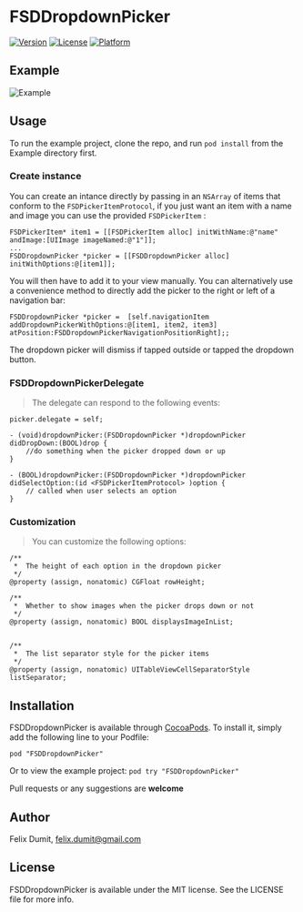 # FSDDropdownPicker

<!--[![CI Status](http://img.shields.io/travis/felix-dumit/FSDDropdownPicker.svg?style=flat)](https://travis-ci.org/felix-dumit/FSDDropdownPicker)-->
[![Version](https://img.shields.io/cocoapods/v/FSDDropdownPicker.svg?style=flat)](http://cocoadocs.org/docsets/FSDDropdownPicker)
[![License](https://img.shields.io/cocoapods/l/FSDDropdownPicker.svg?style=flat)](http://cocoadocs.org/docsets/FSDDropdownPicker)
[![Platform](https://img.shields.io/cocoapods/p/FSDDropdownPicker.svg?style=flat)](http://cocoadocs.org/docsets/FSDDropdownPicker)

## Example

![Example](http://gifyu.com/images/temp2.gif)

## Usage

To run the example project, clone the repo, and run `pod install` from the Example directory first.

### Create instance
You can create an intance directly by passing in an `NSArray` of items that conform to the `FSDPickerItemProtocol`, if you just want an item with a name and image you can use the provided `FSDPickerItem` :

```objc
FSDPickerItem* item1 = [[FSDPickerItem alloc] initWithName:@"name" andImage:[UIImage imageNamed:@"1"]];
...    
FSDDropdownPicker *picker = [[FSDDropdownPicker alloc] initWithOptions:@[item1]];    
```
You will then have to add it to your view manually. You can alternatively use a convenience method to directly add the picker to the right or left of a navigation bar:

```objc 
FSDDropdownPicker *picker =  [self.navigationItem addDropdownPickerWithOptions:@[item1, item2, item3] atPosition:FSDDropdownPickerNavigationPositionRight];;
```

The dropdown picker will dismiss if tapped outside or tapped the dropdown button.

### FSDDropdownPickerDelegate
> The delegate can respond to the following events:

```objc
picker.delegate = self;

- (void)dropdownPicker:(FSDDropdownPicker *)dropdownPicker didDropDown:(BOOL)drop {
    //do something when the picker dropped down or up
}
```

```objc
- (BOOL)dropdownPicker:(FSDDropdownPicker *)dropdownPicker 	didSelectOption:(id <FSDPickerItemProtocol> )option {
	// called when user selects an option
}
```

### Customization
> You can customize the following options: 

```objc
/**
 *  The height of each option in the dropdown picker
 */
@property (assign, nonatomic) CGFloat rowHeight;

/**
 *  Whether to show images when the picker drops down or not
 */
@property (assign, nonatomic) BOOL displaysImageInList;


/**
 *  The list separator style for the picker items
 */
@property (assign, nonatomic) UITableViewCellSeparatorStyle listSeparator;

```
## Installation

 FSDDropdownPicker is available through [CocoaPods](http://cocoapods.org). To install
it, simply add the following line to your Podfile:

    pod "FSDDropdownPicker"
 
  Or to view the example project:
    ```
    pod try "FSDDropdownPicker"
    ```

 
 Pull requests or any suggestions are **welcome**

## Author

Felix Dumit, felix.dumit@gmail.com

## License

FSDDropdownPicker is available under the MIT license. See the LICENSE file for more info.

